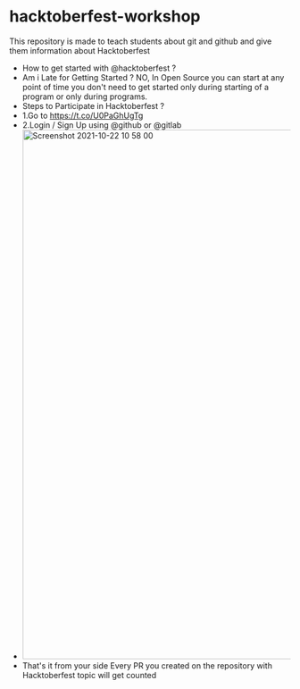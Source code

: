 # hacktoberfest-workshop
This repository is made to teach students about git and github and give them information about Hacktoberfest
- How to get started with @hacktoberfest ? 
- Am i Late for Getting Started ?
NO, In Open Source you can start at any point of time you don't need to get started only during starting of a program or only during programs.
- Steps to Participate in Hacktoberfest ?
- 1.Go to https://t.co/U0PaGhUgTg
- 2.Login / Sign Up using @github  or @gitlab 
- <img width="948" alt="Screenshot 2021-10-22 10 58 00" src="https://user-images.githubusercontent.com/88308267/138403142-0ca31905-41af-4d49-b527-696caa057e30.png">
- That's it from your side Every PR you created on the repository with Hacktoberfest topic will get counted
